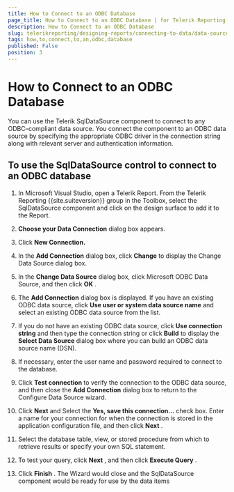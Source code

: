 ```yaml
---
title: How to Connect to an ODBC Database
page_title: How to Connect to an ODBC Database | for Telerik Reporting Documentation
description: How to Connect to an ODBC Database
slug: telerikreporting/designing-reports/connecting-to-data/data-source-components/sqldatasource-component/-how-to/how-to-connect-to-an-odbc-database
tags: how,to,connect,to,an,odbc,database
published: False
position: 3
---
```


# How to Connect to an ODBC Database



You can use the Telerik SqlDataSource component to connect to any        ODBC–compliant data source. You connect the component to an ODBC data        source by specifying the appropriate ODBC driver in the connection string        along with relevant server and authentication information.

## To use the SqlDataSource control to connect to an ODBC database

1. In Microsoft Visual Studio, open a Telerik Report. From the              Telerik Reporting {{site.suiteversion}} group in the Toolbox, select the              SqlDataSource component and click on the design surface to add it              to the Report.

1. __Choose your Data Connection__  dialog box              appears.

1. Click __New Connection.__ 

1. In the __Add Connection__  dialog box,              click __Change__  to display the Change Data Source dialog box.

1. In the __Change Data Source__  dialog box,              click Microsoft ODBC Data Source, and then click __OK__ .

1. The __Add Connection__  dialog box is displayed.             If you have an existing ODBC data source, click __Use user or system data source name__  and select an existing ODBC data source from the list.

1. If you do not have an existing ODBC data source, click __Use connection string__  and then type the connection string              or click __Build__  to display the              __Select Data Source__  dialog box where you can build an             ODBC data source name (DSN).

1. If necessary, enter the user name and password required to              connect to the database.

1. Click __Test connection__  to verify the connection to the ODBC data             source, and then close the __Add Connection__  dialog box to return to the             Configure Data Source wizard.

1. Click __Next__  and Select the __Yes, save this connection…__  check box. Enter a name for your connection for when the connection is stored              in the application configuration file, and then click __Next__ .

1. Select the database table, view, or stored procedure from which             to retrieve results or specify your own SQL statement.

1. To test your query, click __Next__ , and              then click __Execute Query__ .

1. Click __Finish__ . The Wizard would close              and the SqlDataSource component would be ready for use by the data items
